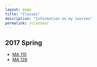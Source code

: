 ```yaml
---
layout: page
title: "Classes"
description: "Information on my courses"
permalink: /classes/
---
```


## 2017 Spring

- [MA 110](/classes/2017-spring/ma110/)
- [MA 126](/classes/2017-spring/ma126/)
